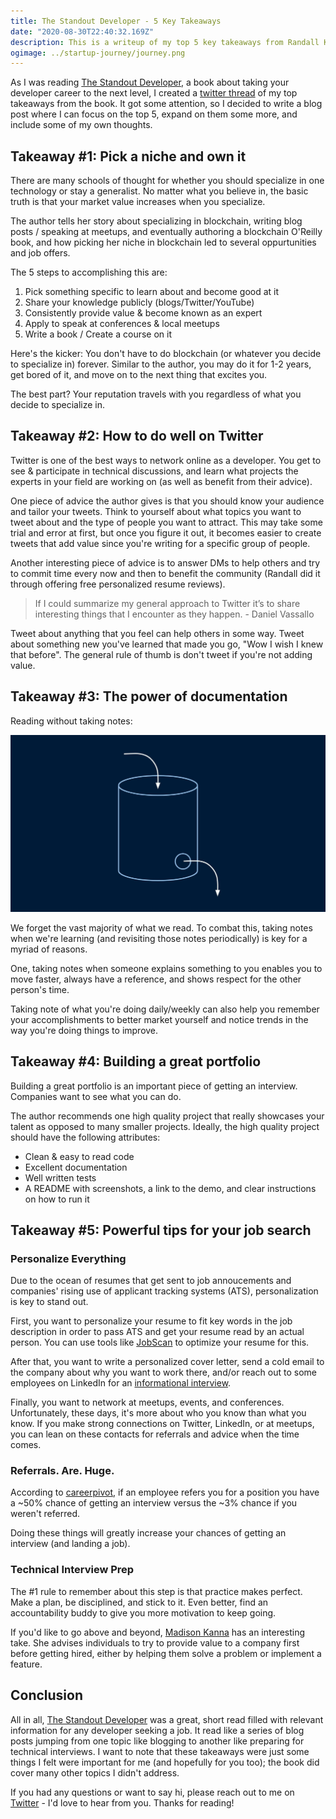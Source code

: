 ```yaml
---
title: The Standout Developer - 5 Key Takeaways
date: "2020-08-30T22:40:32.169Z"
description: This is a writeup of my top 5 key takeaways from Randall Kanna's book, The Standout Developer.
ogimage: ../startup-journey/journey.png
---
```


As I was reading [The Standout Developer](https://www.thestandoutdeveloper.com/), a book about taking your developer career to the next level, I created a [twitter thread](https://twitter.com/Nutlope/status/1297929885659398145) of my top takeaways from the book. It got some attention, so I decided to write a blog post where I can focus on the top 5, expand on them some more, and include some of my own thoughts.

## Takeaway #1: Pick a niche and own it

There are many schools of thought for whether you should specialize in one technology or stay a generalist. No matter what you believe in, the basic truth is that your market value increases when you specialize.

The author tells her story about specializing in blockchain, writing blog posts / speaking at meetups, and eventually authoring a blockchain O'Reilly book, and how picking her niche in blockchain led to several oppurtunities and job offers.

The 5 steps to accomplishing this are:

1. Pick something specific to learn about and become good at it
2. Share your knowledge publicly (blogs/Twitter/YouTube)
3. Consistently provide value & become known as an expert
4. Apply to speak at conferences & local meetups
5. Write a book / Create a course on it

Here's the kicker: You don't have to do blockchain (or whatever you decide to specialize in) forever. Similar to the author, you may do it for 1-2 years, get bored of it, and move on to the next thing that excites you.

The best part? Your reputation travels with you regardless of what you decide to specialize in.

## Takeaway #2: How to do well on Twitter

Twitter is one of the best ways to network online as a developer. You get to see & participate in technical discussions, and learn what projects the experts in your field are working on (as well as benefit from their advice).

One piece of advice the author gives is that you should know your audience and tailor your tweets. Think to yourself about what topics you want to tweet about and the type of people you want to attract. This may take some trial and error at first, but once you figure it out, it becomes easier to create tweets that add value since you're writing for a specific group of people.

Another interesting piece of advice is to answer DMs to help others and try to commit time every now and then to benefit the community (Randall did it through offering free personalized resume reviews).

> If I could summarize my general approach to Twitter it’s to
> share interesting things that I encounter as they happen. - Daniel Vassallo

Tweet about anything that you feel can help others in some way. Tweet about something new you've learned that made you go, "Wow I wish I knew that before". The general rule of thumb is don't tweet if you're not adding value.

## Takeaway #3: The power of documentation

Reading without taking notes:

<a target="_blank" href="https://twitter.com/anthilemoon/status/1261991953593401346">![Credit: Anne-Laure Le Cunff](./image.jfif)</a>

We forget the vast majority of what we read. To combat this, taking notes when we're learning (and revisiting those notes periodically) is key for a myriad of reasons.

One, taking notes when someone explains something to you enables you to move faster, always have a reference, and shows respect for the other person's time.

Taking note of what you're doing daily/weekly can also help you remember your accomplishments to better market yourself and notice trends in the way you're doing things to improve.

## Takeaway #4: Building a great portfolio

Building a great portfolio is an important piece of getting an interview. Companies want to see what you can do.

The author recommends one high quality project that really showcases your talent as opposed to many smaller projects. Ideally, the high quality project should have the following attributes:

- Clean & easy to read code
- Excellent documentation
- Well written tests
- A README with screenshots, a link to the demo, and clear instructions on how to run it

## Takeaway #5: Powerful tips for your job search

### Personalize Everything

Due to the ocean of resumes that get sent to job annoucements and companies' rising use of applicant tracking systems (ATS), personalization is key to stand out.

First, you want to personalize your resume to fit key words in the job description in order to pass ATS and get your resume read by an actual person. You can use tools like [JobScan](https://www.jobscan.co/) to optimize your resume for this.

After that, you want to write a personalized cover letter, send a cold email to the company about why you want to work there, and/or reach out to some employees on LinkedIn for an [informational interview](https://hbr.org/2016/02/how-to-get-the-most-out-of-an-informational-interview).

Finally, you want to network at meetups, events, and conferences. Unfortunately, these days, it's more about who you know than what you know. If you make strong connections on Twitter, LinkedIn, or at meetups, you can lean on these contacts for referrals and advice when the time comes.

### Referrals. Are. Huge.

According to [careerpivot](https://careerpivot.com/2017/employee-referrals-ticket-next-job/), if an employee refers you for a position you have a ~50% chance of getting an interview versus the ~3% chance if you weren't referred.

Doing these things will greatly increase your chances of getting an interview (and landing a job).

### Technical Interview Prep

The #1 rule to remember about this step is that practice makes perfect. Make a plan, be disciplined, and stick to it. Even better, find an accountability buddy to give you more motivation to keep going.

If you'd like to go above and beyond, [Madison Kanna](https://twitter.com/Madisonkanna) has an interesting take. She advises individuals to try to provide value to a company first before getting hired, either by helping them solve a problem or implement a feature.

## Conclusion

All in all, [The Standout Developer](https://www.thestandoutdeveloper.com/) was a great, short read filled with relevant information for any developer seeking a job. It read like a series of blog posts jumping from one topic like blogging to another like preparing for technical interviews. I want to note that these takeaways were just some things I felt were important for me (and hopefully for you too); the book did cover many other topics I didn't address.

If you had any questions or want to say hi, please reach out to me on [Twitter](https://twitter.com/Nutlope) - I'd love to hear from you. Thanks for reading!
